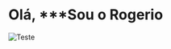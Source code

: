 #    Olá,    ***Sou  o  Rogerio

<!--
**rogers-09/rogers-09** is a ✨ _special_ ✨ repository because its `README.md` (this file) appears on your GitHub profile.

Here are some ideas to get you started:

- 🔭 I’m currently working on ...
- 🌱 I’m currently learning ...
- 👯 I’m looking to collaborate on ...
- 🤔 I’m looking for help with ...
- 💬 Ask me about ...
- 📫 How to reach me: ...
- 😄 Pronouns: ...
- ⚡ Fun fact: ...
-->
![Teste](https://www.google.com/url?sa=i&url=https%3A%2F%2Fwww.contabeis.com.br%2Fartigos%2F6443%2F5-tendencias-de-tecnologia-na-educacao-para-2021%2F&psig=AOvVaw3LGX4q0KfgxlspsL498tvh&ust=1678407632948000&source=images&cd=vfe&ved=0CA0QjRxqFwoTCNjxy8jKzf0CFQAAAAAdAAAAABAD)

